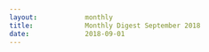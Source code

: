 ```yaml
---
layout:            monthly
title:             Monthly Digest September 2018
date:              2018-09-01
---
```

